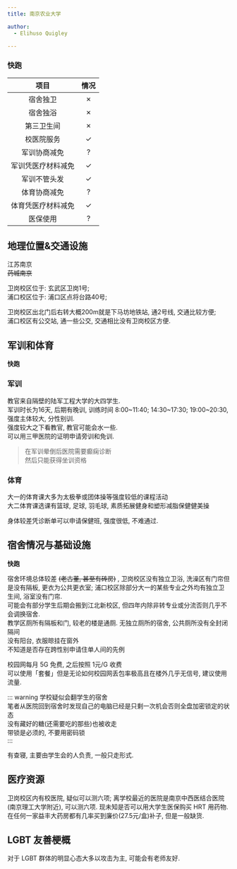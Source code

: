 ```yaml
---
title: 南京农业大学

author:
  - Elihuso Quigley

---
```


### **快跑**

|项目|情况|
|:---:|:---:|
|宿舍独卫|✗|
|宿舍独浴|✗|
|第三卫生间|✗|
|校医院服务|✓|
|军训协商减免|?|
|军训凭医疗材料减免|✓|
|军训不管头发|✓|
|体育协商减免|?|
|体育凭医疗材料减免|✓|
|医保使用|?|

## 地理位置&交通设施

江苏南京   
~~药城南京~~  

卫岗校区位于: 玄武区卫岗1号;   
浦口校区位于: 浦口区点将台路40号;  

卫岗校区出北门后右转大概200m就是下马坊地铁站, 通2号线, 交通比较方便;  
浦口校区有公交站, 通一些公交, 交通相比没有卫岗校区方便.  

## 军训和体育

**快跑**

### 军训

教官来自隔壁的陆军工程大学的大四学生.  
军训时长为16天, 后期有晚训, 训练时间 8:00~11:40; 14:30~17:30; 19:00~20:30, 强度主体较大, 分性别训.  
强度较大之下看教官, 教官可能会水一些.  
可以用三甲医院的证明申请旁训和免训.  

> 在军训晕倒后医院需要癫痫诊断  
> 然后只能获得坐训资格  

### 体育

大一的体育课大多为太极拳或团体操等强度较低的课程活动  
大二体育课选课有篮球, 足球, 羽毛球, 素质拓展健身和塑形减脂保健健美操  

身体较差凭诊断单可以申请保健班, 强度很低, 不难通过.  


## 宿舍情况与基础设施

**快跑**

宿舍环境总体较差 ~~(老古董, 甚至有砖房)~~ , 卫岗校区没有独立卫浴, 洗澡区有门帘但是没有隔板, 更衣为公共更衣室; 浦口校区除部分大一的某些专业之外均有独立卫生间, 浴室没有门帘.    
可能会有部分学生后期会搬到江北新校区, 但四年内除非转专业或分流否则几乎不会调换宿舍.  
教学区厕所有隔板和门, 较老的楼是通厕. 无独立厕所的宿舍, 公共厕所没有全封闭隔间  
没有阳台, 衣服晾挂在窗外  
不知道是否存在跨性别申请住单人间的先例  

校园网每月 5G 免费, 之后按照 1元/G 收费  
可以使用「套餐」但是无论如何校园网丢包率极高且在楼外几乎无信号, 建议使用流量.  

::: warning 
学校疑似会翻学生的宿舍  
笔者从医院回到宿舍时发现自己的电脑已经是只剩一次机会否则全盘加密锁定的状态  
没有藏好的糖(还需要吃的那些)也被收走  
带锁是必须的, 不要用密码锁    
:::

有查寝, 主要由学生会的人负责, 一般只走形式.  

## 医疗资源

卫岗校区内有校医院, 疑似可以测六项; 离学校最近的医院是南京中西医结合医院(南京理工大学附近), 可以测六项. 现未知是否可以用大学生医保购买 HRT 用药物.  
在任何一家益丰大药房都有几率买到廉价(27.5元/盒)补子, 但是一般缺货.  

## LGBT 友善梗概

对于 LGBT 群体的明显心态大多以攻击为主, 可能会有老师友好.  
